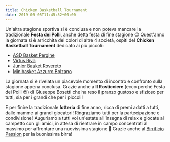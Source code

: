 ```yaml
---
title: Chicken Basketball Tournament
date: 2019-06-05T11:45:52+00:00
---
```

Un'altra stagione sportiva si è conclusa e non poteva mancare la tradizionale **Festa dei Polli**, anche detta festa di fine stagione 😉 Quest'anno la giornata si è arricchita dei colori di altre 4 società, ospiti del **Chicken Basketball Tournament** dedicato ai più piccoli:
* [ASD Basket Pergine](https://www.basketpergine.it/)
* [Virtus Riva][1]
* [Junior Basket Rovereto](http://www.juniorbasketrovereto.net/)
* [Minibasket Azzurro Bolzano][2]

La giornata si è rivelata un piacevole momento di incontro e confronto sulla stagione appena conclusa. Grazie anche a **Il Rosticciere** (ecco perchè Festa dei Polli 😉) di Giuseppe Bosetti che ha reso il pranzo gustoso e sfizioso per tutti, sia per i grandi che per i piccoli!

E per finire la tradizionale **lotteria** di fine anno, ricca di premi adatti a tutti, dalle mamme ai grandi giocatori! Ringraziamo tutti per la partecipazione e condivisione! Auguriamo a tutti voi un'estate all'insegna di relax e giocate al campetto con gli amici, in attesa di rientrare in campo concentrati al massimo per affrontare una nuovissima stagione 💪 Grazie anche al [Birrificio Passion](https://www.passionbrewery.com/) per la buonissima birra!

[1]: https://www.virtusriva.it/
[2]: http://www.olimpiabolzano.it/page/822864105575/minibasket